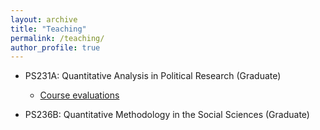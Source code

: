 ```yaml
---
layout: archive
title: "Teaching"
permalink: /teaching/
author_profile: true
---
```


- PS231A: Quantitative Analysis in Political Research (Graduate)

  - [Course evaluations](https://kamyayadav.github.io/files/231a_section.pdf)

- PS236B: Quantitative Methodology in the Social Sciences (Graduate)

